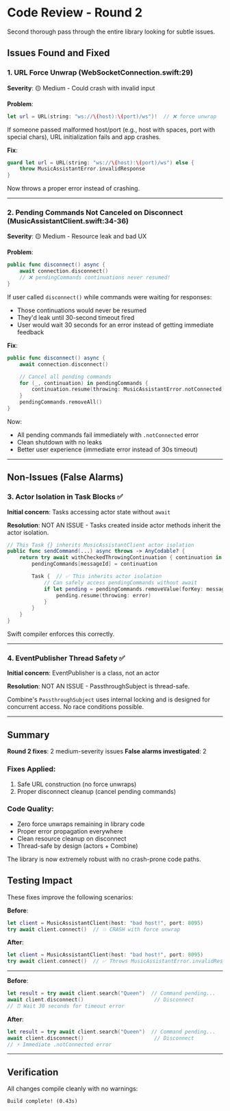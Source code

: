 # Code Review - Round 2

Second thorough pass through the entire library looking for subtle issues.

## Issues Found and Fixed

### 1. **URL Force Unwrap** (WebSocketConnection.swift:29)
**Severity**: 🟡 Medium - Could crash with invalid input

**Problem**:
```swift
let url = URL(string: "ws://\(host):\(port)/ws")!  // ❌ force unwrap
```

If someone passed malformed host/port (e.g., host with spaces, port with special chars), URL initialization fails and app crashes.

**Fix**:
```swift
guard let url = URL(string: "ws://\(host):\(port)/ws") else {
    throw MusicAssistantError.invalidResponse
}
```

Now throws a proper error instead of crashing.

---

### 2. **Pending Commands Not Canceled on Disconnect** (MusicAssistantClient.swift:34-36)
**Severity**: 🟡 Medium - Resource leak and bad UX

**Problem**:
```swift
public func disconnect() async {
    await connection.disconnect()
    // ❌ pendingCommands continuations never resumed!
}
```

If user called `disconnect()` while commands were waiting for responses:
- Those continuations would never be resumed
- They'd leak until 30-second timeout fired
- User would wait 30 seconds for an error instead of getting immediate feedback

**Fix**:
```swift
public func disconnect() async {
    await connection.disconnect()

    // Cancel all pending commands
    for (_, continuation) in pendingCommands {
        continuation.resume(throwing: MusicAssistantError.notConnected)
    }
    pendingCommands.removeAll()
}
```

Now:
- All pending commands fail immediately with `.notConnected` error
- Clean shutdown with no leaks
- Better user experience (immediate error instead of 30s timeout)

---

## Non-Issues (False Alarms)

### 3. **Actor Isolation in Task Blocks** ✅
**Initial concern**: Tasks accessing actor state without `await`

**Resolution**: NOT AN ISSUE - Tasks created inside actor methods inherit the actor isolation.

```swift
// This Task {} inherits MusicAssistantClient actor isolation
public func sendCommand(...) async throws -> AnyCodable? {
    return try await withCheckedThrowingContinuation { continuation in
        pendingCommands[messageId] = continuation

        Task {  // ✅ This inherits actor isolation
            // Can safely access pendingCommands without await
            if let pending = pendingCommands.removeValue(forKey: messageId) {
                pending.resume(throwing: error)
            }
        }
    }
}
```

Swift compiler enforces this correctly.

---

### 4. **EventPublisher Thread Safety** ✅
**Initial concern**: EventPublisher is a class, not an actor

**Resolution**: NOT AN ISSUE - PassthroughSubject is thread-safe.

Combine's `PassthroughSubject` uses internal locking and is designed for concurrent access. No race conditions possible.

---

## Summary

**Round 2 fixes**: 2 medium-severity issues
**False alarms investigated**: 2

### Fixes Applied:
1. Safe URL construction (no force unwraps)
2. Proper disconnect cleanup (cancel pending commands)

### Code Quality:
- Zero force unwraps remaining in library code
- Proper error propagation everywhere
- Clean resource cleanup on disconnect
- Thread-safe by design (actors + Combine)

The library is now extremely robust with no crash-prone code paths.

## Testing Impact

These fixes improve the following scenarios:

**Before**:
```swift
let client = MusicAssistantClient(host: "bad host!", port: 8095)
try await client.connect()  // 💥 CRASH with force unwrap
```

**After**:
```swift
let client = MusicAssistantClient(host: "bad host!", port: 8095)
try await client.connect()  // ✅ Throws MusicAssistantError.invalidResponse
```

---

**Before**:
```swift
let result = try await client.search("Queen")  // Command pending...
await client.disconnect()                       // Disconnect
// ⏰ Wait 30 seconds for timeout error
```

**After**:
```swift
let result = try await client.search("Queen")  // Command pending...
await client.disconnect()                       // Disconnect
// ⚡ Immediate .notConnected error
```

---

## Verification

All changes compile cleanly with no warnings:
```
Build complete! (0.43s)
```
